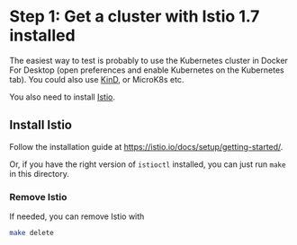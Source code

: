 # Step 1: Get a cluster with Istio 1.7 installed

The easiest way to test is probably to use the Kubernetes cluster in Docker For Desktop (open preferences and enable Kubernetes on the Kubernetes tab). You could also use [KinD](https://kind.sigs.k8s.io/), or MicroK8s etc.

You also need to install [Istio](https://istio.io/).

## Install Istio

Follow the installation guide at <https://istio.io/docs/setup/getting-started/>.

Or, if you have the right version of `istioctl` installed, you can just run `make` in this directory.

### Remove Istio

If needed, you can remove Istio with

```sh
make delete
```
